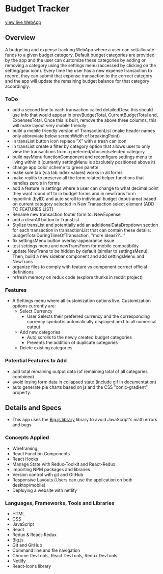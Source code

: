# Budget Tracker

[view live WebApp](https://main--kesef-budget-tracker.netlify.app/)

## Overview

A budgeting and expense tracking WebApp where a user can set/allocate funds to a given budget category. Default budget categories are provided by the app and the user can customize these categories by adding or removing a category using the settings menu (accessed by clicking on the setting/gear icon). Every time the user has a new expense transaction to record, they can submit that expense transaction to the correct category and the app will update the remaining budget balance for that category accordingly.

### ToDo

- add a second line to each transaction called detailedDesc this should use info that would appear in prevBudgetTotal, CurrentBudgetTotal and, ExpensesTotal. Once this is built, remove the above three columns, this will make layout very mobile friendly
- build a mobile friendly version of TransactionList (make header names only abbreviate below screenWidth of breakingPoint)
- in transList button icon replace "X" with a trash can icon
- in transList create a filter by category option that allows user to only view the transactions from a preferred/chosen/selected category
- build navMenu functionComponent and reconfigure settings menu to living within it (currently settingMenu is absolutely positioned above it)
- change app color scheme to green palette
- make sure tab (via tab index values) works in all forms
- make replits to preserve all the form related helper functions that handles zero's in forms
- add a feature in settings where a user can change to what decimal point they want round off to in budget forms and in newTrans form
- hyperlink (byID) and auto scroll to individual budget (input-area) based on current category selected in New Transaction select element (ADD TO FEATURES LIST)
- Rename new transaction footer form to: NewExpense
- add a clearAll button to TransList
- Stylize transList and potentially add an additionalDataDropdown section for each transaction in transactionList that can contain these details: budgetTotalDuringTimeOfTransaction, "more ideas??..."
- fix settingsMenu button overlay-appearance issue
- test settings menu and newTransForm for mobile compatibility
- update NewTrans to be hidden by default (similar to settingsMenu). Then, build a new sidebar component and add settingsMenu and NewTrans
- organize files to comply with feature vs component correct official definitions
- refresh memory on redux code (explore thunks in reddit project)

### Features

- A Settings menu where all customization options live. Customization options currently are:
  - Select Currency
    - User Selects their preferred currency and the corresponding currency symbol is automatically displayed next to all numerical output
  - Add new categories
    - Auto scrolls to the newly created budget categories
    - Prevents the addition of duplicate categories
  - Delete existing categories

### Potential Features to Add

- add total remaining output data (of remaining total of all categories combined)
- avoid losing form data in collapsed state (include gif in documentation)
- auto generate pie charts based on js and the CSS "conic-gradient" property.

## Details and Specs

- This app uses the [Big.js library](https://www.npmjs.com/package/big.js?activeTab=readme) library to avoid JavaScript's math errors and bugs

### Concepts Applied

- Wireframing
- React Function Components
- React Hooks
- Manage State with Redux-Toolkit and React-Redux
- Importing NPM packages and libraries
- Version control with git and GitHub
- Responsive Layouts (Users can use the application on both desktop/mobile)
- Deploying a website with netlify

### Languages, Frameworks, Tools and Libraries

- HTML
- CSS
- JavaScript
- React
- Redux & React-Redux
- Big.js
- Git and GitHub
- Command line and file navigation
- Chrome DevTools, React DevTools, Redux DevTools
- Netlify
- React-Icons library
